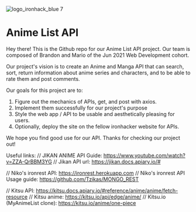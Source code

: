 ![logo_ironhack_blue 7](https://user-images.githubusercontent.com/23629340/40541063-a07a0a8a-601a-11e8-91b5-2f13e4e6b441.png)

# Anime List API

Hey there! This is the Github repo for our Anime List API project. Our team is composed of Brandon and Mario of the Jun 2021 Web Development cohort.

Our project's vision is to create an Anime and Manga API that can search, sort, return information about anime series and characters, and to be able to rate them and post comments.

Our goals for this project are to:

1. Figure out the mechanics of APIs, get, and post with axios.
2. Implement them successfully for our project's purpose
3. Style the web app / API to be usable and aesthetically pleasing for users.
4. Optionally, deploy the site on the fellow ironhacker website for APIs.

We hope you find good use for our API. Thanks for checking our project out!

Useful links:
// JIKAN ANIME API Guide: https://www.youtube.com/watch?v=ZZA-QrBBM3YG
// Jikan API url: https://jikan.docs.apiary.io/#

// Niko's ironrest API: https://ironrest.herokuapp.com
// Niko's ironrest API Usage guide: https://github.com/Tzikas/MONGO_REST

// Kitsu API: https://kitsu.docs.apiary.io/#reference/anime/anime/fetch-resource
// Kitsu anime: https://kitsu.io/api/edge/anime/
// Kitsu.io (MyAnimeList clone): https://kitsu.io/anime/one-piece
